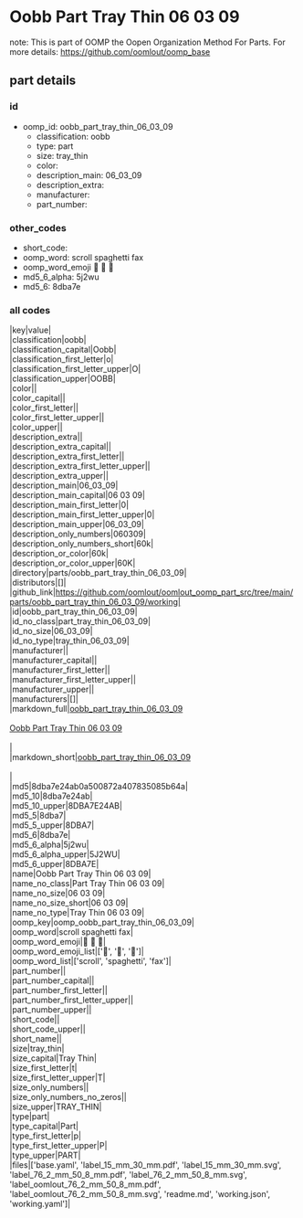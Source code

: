 # Oobb Part Tray Thin 06 03 09  

note: This is part of OOMP the Oopen Organization Method For Parts. For more details: https://github.com/oomlout/oomp_base

##  part details





### id
* oomp_id: oobb_part_tray_thin_06_03_09
  * classification: oobb
  * type: part
  * size: tray_thin
  * color: 
  * description_main: 06_03_09
  * description_extra: 
  * manufacturer: 
  * part_number: 

### other_codes
* short_code: 
* oomp_word: scroll spaghetti fax
* oomp_word_emoji :scroll: :spaghetti: :fax:
* md5_6_alpha: 5j2wu
* md5_6: 8dba7e

### all codes 
|key|value|  
|classification|oobb|  
|classification_capital|Oobb|  
|classification_first_letter|o|  
|classification_first_letter_upper|O|  
|classification_upper|OOBB|  
|color||  
|color_capital||  
|color_first_letter||  
|color_first_letter_upper||  
|color_upper||  
|description_extra||  
|description_extra_capital||  
|description_extra_first_letter||  
|description_extra_first_letter_upper||  
|description_extra_upper||  
|description_main|06_03_09|  
|description_main_capital|06 03 09|  
|description_main_first_letter|0|  
|description_main_first_letter_upper|0|  
|description_main_upper|06_03_09|  
|description_only_numbers|060309|  
|description_only_numbers_short|60k|  
|description_or_color|60k|  
|description_or_color_upper|60K|  
|directory|parts/oobb_part_tray_thin_06_03_09|  
|distributors|[]|  
|github_link|https://github.com/oomlout/oomlout_oomp_part_src/tree/main/parts/oobb_part_tray_thin_06_03_09/working|  
|id|oobb_part_tray_thin_06_03_09|  
|id_no_class|part_tray_thin_06_03_09|  
|id_no_size|06_03_09|  
|id_no_type|tray_thin_06_03_09|  
|manufacturer||  
|manufacturer_capital||  
|manufacturer_first_letter||  
|manufacturer_first_letter_upper||  
|manufacturer_upper||  
|manufacturers|[]|  
|markdown_full|[oobb_part_tray_thin_06_03_09](https://github.com/oomlout/oomlout_oomp_part_src/tree/main/parts/oobb_part_tray_thin_06_03_09/working)<br>[](https://github.com/oomlout/oomlout_oomp_part_src/tree/main/parts/oobb_part_tray_thin_06_03_09/working)<br>[Oobb Part Tray Thin 06 03 09](https://github.com/oomlout/oomlout_oomp_part_src/tree/main/parts/oobb_part_tray_thin_06_03_09/working)<br><br>|  
|markdown_short|[oobb_part_tray_thin_06_03_09](https://github.com/oomlout/oomlout_oomp_part_src/tree/main/parts/oobb_part_tray_thin_06_03_09/working)<br><br>|  
|md5|8dba7e24ab0a500872a407835085b64a|  
|md5_10|8dba7e24ab|  
|md5_10_upper|8DBA7E24AB|  
|md5_5|8dba7|  
|md5_5_upper|8DBA7|  
|md5_6|8dba7e|  
|md5_6_alpha|5j2wu|  
|md5_6_alpha_upper|5J2WU|  
|md5_6_upper|8DBA7E|  
|name|Oobb Part Tray Thin 06 03 09|  
|name_no_class|Part Tray Thin 06 03 09|  
|name_no_size|06 03 09|  
|name_no_size_short|06 03 09|  
|name_no_type|Tray Thin 06 03 09|  
|oomp_key|oomp_oobb_part_tray_thin_06_03_09|  
|oomp_word|scroll spaghetti fax|  
|oomp_word_emoji|:scroll: :spaghetti: :fax:|  
|oomp_word_emoji_list|[':scroll:', ':spaghetti:', ':fax:']|  
|oomp_word_list|['scroll', 'spaghetti', 'fax']|  
|part_number||  
|part_number_capital||  
|part_number_first_letter||  
|part_number_first_letter_upper||  
|part_number_upper||  
|short_code||  
|short_code_upper||  
|short_name||  
|size|tray_thin|  
|size_capital|Tray Thin|  
|size_first_letter|t|  
|size_first_letter_upper|T|  
|size_only_numbers||  
|size_only_numbers_no_zeros||  
|size_upper|TRAY_THIN|  
|type|part|  
|type_capital|Part|  
|type_first_letter|p|  
|type_first_letter_upper|P|  
|type_upper|PART|  
|files|['base.yaml', 'label_15_mm_30_mm.pdf', 'label_15_mm_30_mm.svg', 'label_76_2_mm_50_8_mm.pdf', 'label_76_2_mm_50_8_mm.svg', 'label_oomlout_76_2_mm_50_8_mm.pdf', 'label_oomlout_76_2_mm_50_8_mm.svg', 'readme.md', 'working.json', 'working.yaml']|  
